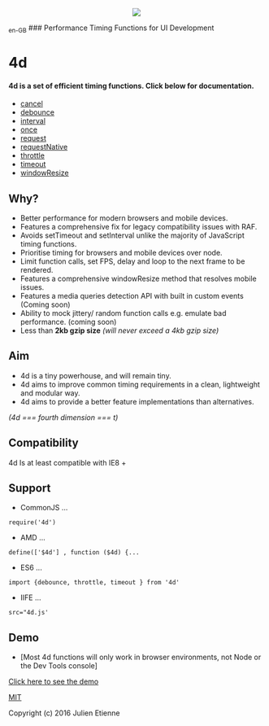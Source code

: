 
<p align="center">
<img style="text-align: center;" src="http://imageshack.com/a/img922/4690/kapZA1.png">
</p>
<sub>en-GB</sub>
### Performance Timing Functions for UI Development

# 4d

#### 4d is a set of efficient timing functions. Click below for documentation.

- [cancel](https://github.com/julienetie/4d/wiki)
- [debounce](https://github.com/julienetie/4d/wiki)
- [interval](https://github.com/julienetie/4d/wiki)
- [once](https://github.com/julienetie/4d/wiki)
- [request](https://github.com/julienetie/4d/wiki)
- [requestNative](https://github.com/julienetie/4d/wiki)
- [throttle](https://github.com/julienetie/4d/wiki)
- [timeout](https://github.com/julienetie/4d/wiki)
- [windowResize](https://github.com/julienetie/4d/wiki)

## Why?
- Better performance for modern browsers and mobile devices.
- Features a comprehensive fix for legacy compatibility issues with RAF.
- Avoids setTimeout and setInterval unlike the majority of JavaScript timing functions.
- Prioritise timing for browsers and mobile devices over node.
- Limit function calls, set FPS, delay and loop to the next frame to be rendered.
- Features a comprehensive windowResize method that resolves mobile issues.
- Features a media queries detection API with built in custom events (Coming soon)
- Ability to mock jittery/ random function calls e.g. emulate bad performance. (coming soon)
- Less than **2kb gzip size** _(will never exceed a 4kb gzip size)_



## Aim
- 4d is a tiny powerhouse, and will remain tiny.
- 4d aims to improve common timing requirements in a clean, lightweight and modular way.
- 4d aims to provide a better feature implementations than alternatives.

_(4d === fourth dimension === t)_

## Compatibility
4d Is at least compatible with IE8 +



## Support
- CommonJS ... 

`require('4d')`

- AMD ... 

`define(['$4d'] , function ($4d) {...`

- ES6 ... 

`import {debounce, throttle, timeout } from '4d'`

- IIFE ... 

`src="4d.js'`

## Demo
- [Most 4d functions will only work in browser environments, not Node or the Dev Tools console]

[Click here to see the demo]()


[MIT](https://github.com/envidia/4d/blob/master/LICENSE)

Copyright (c) 2016 Julien Etienne
